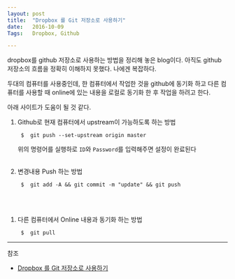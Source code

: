 ```yaml
---
layout: post
title:  "Dropbox 를 Git 저장소로 사용하기"
date:   2016-10-09
Tags:   Dropbox, Github

---
```


dropbox를 github 저장소로 사용하는 방법을 정리해 놓은 blog이다. 아직도 github 저장소의 흐름을 정확히 이해하지 못했다. 나에겐 복잡하다.

두대의 컴퓨터를 사용중인데, 한 컴퓨터에서 작업한 것을 github에 동기화 하고 다른 컴퓨터를 사용할 때 online에 있는 내용을 로컬로 동기화 한 후 작업을 하려고 한다.

아래 사이트가 도움이 될 것 같다.

1. Github로 현재 컴퓨터에서 upstream이 가능하도록 하는 방법

        $  git push --set-upstream origin master
    
    위의 명령어를 실행하로 `ID`와 `Password`를 입력해주면 설정이 완료된다
<br><br>

1. 변경내용 Push 하는 방법

        $  git add -A && git commit -m "update" && git push
<br><br>
    
1. 다른 컴퓨터에서 Online 내용과 동기화 하는 방법

        $  git pull
    


---
참조

- [Dropbox 를 Git 저장소로 사용하기](http://byteclass.tistory.com/19)
